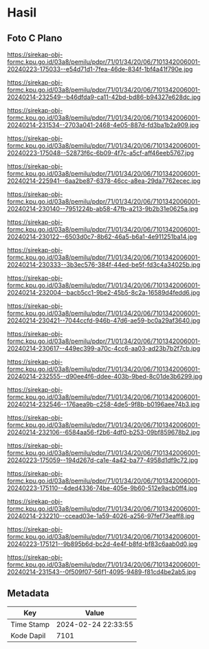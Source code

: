 # Hasil

## Foto C Plano

https://sirekap-obj-formc.kpu.go.id/03a8/pemilu/pdpr/71/01/34/20/06/7101342006001-20240223-175033--e54d71d1-7fea-46de-834f-1bf4a41f790e.jpg

https://sirekap-obj-formc.kpu.go.id/03a8/pemilu/pdpr/71/01/34/20/06/7101342006001-20240214-232549--b46dfda9-ca11-42bd-bd86-b94327e628dc.jpg

https://sirekap-obj-formc.kpu.go.id/03a8/pemilu/pdpr/71/01/34/20/06/7101342006001-20240214-231534--2703a041-2468-4e05-887d-fd3ba1b2a909.jpg

https://sirekap-obj-formc.kpu.go.id/03a8/pemilu/pdpr/71/01/34/20/06/7101342006001-20240223-175048--52873f6c-6b09-4f7c-a5cf-aff46eeb5767.jpg

https://sirekap-obj-formc.kpu.go.id/03a8/pemilu/pdpr/71/01/34/20/06/7101342006001-20240214-225941--6aa2be87-6378-46cc-a8ea-29da7762ecec.jpg

https://sirekap-obj-formc.kpu.go.id/03a8/pemilu/pdpr/71/01/34/20/06/7101342006001-20240214-230140--7951224b-ab58-47fb-a213-9b2b31e0625a.jpg

https://sirekap-obj-formc.kpu.go.id/03a8/pemilu/pdpr/71/01/34/20/06/7101342006001-20240214-230122--6503d0c7-8b62-46a5-b6a1-4e911251ba14.jpg

https://sirekap-obj-formc.kpu.go.id/03a8/pemilu/pdpr/71/01/34/20/06/7101342006001-20240214-230333--3b3ec576-384f-44ed-be5f-fd3c4a34025b.jpg

https://sirekap-obj-formc.kpu.go.id/03a8/pemilu/pdpr/71/01/34/20/06/7101342006001-20240214-232004--bacb5cc1-9be2-45b5-8c2a-16589d4fedd6.jpg

https://sirekap-obj-formc.kpu.go.id/03a8/pemilu/pdpr/71/01/34/20/06/7101342006001-20240214-230421--7044ccfd-946b-47d6-ae59-bc0a29af3640.jpg

https://sirekap-obj-formc.kpu.go.id/03a8/pemilu/pdpr/71/01/34/20/06/7101342006001-20240214-230617--449ec399-a70c-4cc6-aa03-ad23b7b2f7cb.jpg

https://sirekap-obj-formc.kpu.go.id/03a8/pemilu/pdpr/71/01/34/20/06/7101342006001-20240214-232555--d90ee4f6-ddee-403b-9bed-8c01de3b6299.jpg

https://sirekap-obj-formc.kpu.go.id/03a8/pemilu/pdpr/71/01/34/20/06/7101342006001-20240214-232546--176aea9b-c258-4de5-9f8b-b0196aee74b3.jpg

https://sirekap-obj-formc.kpu.go.id/03a8/pemilu/pdpr/71/01/34/20/06/7101342006001-20240214-232106--6584aa56-f2b6-4df0-b253-09bf859678b2.jpg

https://sirekap-obj-formc.kpu.go.id/03a8/pemilu/pdpr/71/01/34/20/06/7101342006001-20240223-175059--194d267d-ca1e-4a42-ba77-4958d1df9c72.jpg

https://sirekap-obj-formc.kpu.go.id/03a8/pemilu/pdpr/71/01/34/20/06/7101342006001-20240223-175110--4ded4336-74be-405e-9b60-512e9acb0ff4.jpg

https://sirekap-obj-formc.kpu.go.id/03a8/pemilu/pdpr/71/01/34/20/06/7101342006001-20240214-232210--ccead03e-1a59-4026-a256-97fef73eaff8.jpg

https://sirekap-obj-formc.kpu.go.id/03a8/pemilu/pdpr/71/01/34/20/06/7101342006001-20240223-175121--9b895b6d-bc2d-4e4f-b8fd-bf83c6aab0d0.jpg

https://sirekap-obj-formc.kpu.go.id/03a8/pemilu/pdpr/71/01/34/20/06/7101342006001-20240214-231543--0f509f07-56f1-4095-9489-f81cd4be2ab5.jpg


## Metadata

| Key        | Value               |
| ---------- | ------------------- |
| Time Stamp | 2024-02-24 22:33:55 |
| Kode Dapil | 7101                |



